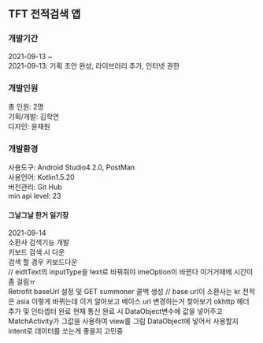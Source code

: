 ## TFT 전적검색 앱

### 개발기간
2021-09-13 ~<br>
2021-09-13: 기획 초안 완성, 라이브러리 추가, 인터넷 권한

### 개발인원
총 인원: 2명<br>
기획/개발: 김학연<br>
디자인: 윤재원

### 개발환경
사용도구: Android Studio4.2.0, PostMan<br>
사용언어: Kotlin1.5.20<br>
버전관리: Git Hub<br>
min api level: 23

#### 그날그날 한거 일기장
2021-09-14<br>
소환사 검색기능 개발<br>
키보드 검색 시 다운<br>
검색 할 경우 키보드다운<br>
// eidtText의 inputType을 text로 바꿔줘야 imeOption이 바뀐다 이거거때메 시간이 좀 걸림ㅠ<br>
Retrofit baseUrl 설정 및 GET summoner 콜백 생성
// base url이 소환사는 kr 전적은 asia 이렇게 바뀌는데 이거 알아보고 베이스 url 변경하는거 찾아보기
okhttp 헤더 추가 및 인터셉터 완료
현재 통신 완료 시 DataObject변수에 값을 넣어주고 MatchActivity가 그값을 사용하여 view를 그림
DataObject에 넣어서 사용할지 intent로 데이터를 쏘는게 좋을지 고민중
